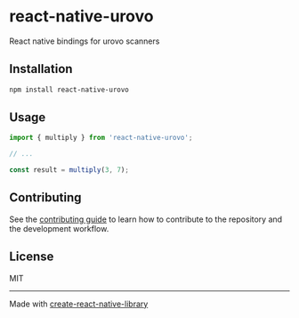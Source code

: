# react-native-urovo

React native bindings for urovo scanners

## Installation

```sh
npm install react-native-urovo
```

## Usage


```js
import { multiply } from 'react-native-urovo';

// ...

const result = multiply(3, 7);
```


## Contributing

See the [contributing guide](CONTRIBUTING.md) to learn how to contribute to the repository and the development workflow.

## License

MIT

---

Made with [create-react-native-library](https://github.com/callstack/react-native-builder-bob)
